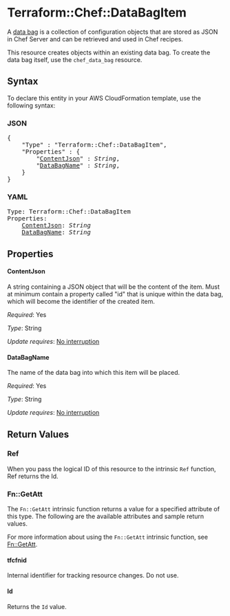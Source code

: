 # Terraform::Chef::DataBagItem

A [data bag](http://docs.chef.io/data_bags.html) is a collection of
configuration objects that are stored as JSON in Chef Server and can be
retrieved and used in Chef recipes.

This resource creates objects within an existing data bag. To create the
data bag itself, use the ``chef_data_bag`` resource.

## Syntax

To declare this entity in your AWS CloudFormation template, use the following syntax:

### JSON

<pre>
{
    "Type" : "Terraform::Chef::DataBagItem",
    "Properties" : {
        "<a href="#contentjson" title="ContentJson">ContentJson</a>" : <i>String</i>,
        "<a href="#databagname" title="DataBagName">DataBagName</a>" : <i>String</i>,
    }
}
</pre>

### YAML

<pre>
Type: Terraform::Chef::DataBagItem
Properties:
    <a href="#contentjson" title="ContentJson">ContentJson</a>: <i>String</i>
    <a href="#databagname" title="DataBagName">DataBagName</a>: <i>String</i>
</pre>

## Properties

#### ContentJson

A string containing a JSON object that will be
the content of the item. Must at minimum contain a property called "id"
that is unique within the data bag, which will become the identifier of
the created item.

_Required_: Yes

_Type_: String

_Update requires_: [No interruption](https://docs.aws.amazon.com/AWSCloudFormation/latest/UserGuide/using-cfn-updating-stacks-update-behaviors.html#update-no-interrupt)

#### DataBagName

The name of the data bag into which this item
will be placed.

_Required_: Yes

_Type_: String

_Update requires_: [No interruption](https://docs.aws.amazon.com/AWSCloudFormation/latest/UserGuide/using-cfn-updating-stacks-update-behaviors.html#update-no-interrupt)

## Return Values

### Ref

When you pass the logical ID of this resource to the intrinsic `Ref` function, Ref returns the Id.

### Fn::GetAtt

The `Fn::GetAtt` intrinsic function returns a value for a specified attribute of this type. The following are the available attributes and sample return values.

For more information about using the `Fn::GetAtt` intrinsic function, see [Fn::GetAtt](https://docs.aws.amazon.com/AWSCloudFormation/latest/UserGuide/intrinsic-function-reference-getatt.html).

#### tfcfnid

Internal identifier for tracking resource changes. Do not use.

#### Id

Returns the <code>Id</code> value.

